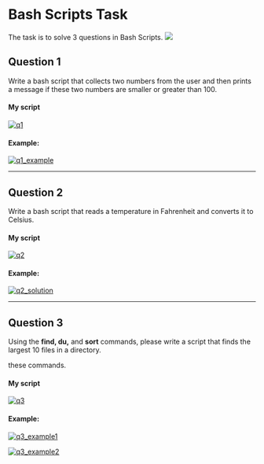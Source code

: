 # Bash Scripts Task
The task is to solve 3 questions in Bash Scripts.
[![](https://cdn.pixabay.com/photo/2013/07/13/11/43/tux-158547__480.png)](https://cdn.pixabay.com/photo/2013/07/13/11/43/tux-158547__480.png)
## Question 1
Write a bash script that collects two numbers from the user and then
prints a message if these two numbers are smaller or greater than 100.
#### My script
[![q1](https://raw.githubusercontent.com/MaryamWahbi1/DevOps-Bootcamp-FURSA/main/screenshots/q1_bash.PNG "aa")](https://raw.githubusercontent.com/MaryamWahbi1/DevOps-Bootcamp-FURSA/main/screenshots/q1_bash.PNG "aa")

#### Example:
[![q1_example](https://raw.githubusercontent.com/MaryamWahbi1/DevOps-Bootcamp-FURSA/main/screenshots/q1_result.PNG "solution")](hthttps://raw.githubusercontent.com/MaryamWahbi1/DevOps-Bootcamp-FURSA/main/screenshots/q1_result.PNGtp:// "solution")

------------


## Question 2
Write a bash script that reads a temperature in Fahrenheit and converts
it to Celsius.
#### My script
[![q2](https://github.com/MaryamWahbi1/DevOps-Bootcamp-FURSA/blob/main/screenshots/q2_bash.PNG?raw=true "q2")](https://github.com/MaryamWahbi1/DevOps-Bootcamp-FURSA/blob/main/screenshots/q2_bash.PNG?raw=true "q2")
#### Example:
[![q2_solution](https://github.com/MaryamWahbi1/DevOps-Bootcamp-FURSA/blob/main/screenshots/q2_result.PNG?raw=true "q2_solution")](https://github.com/MaryamWahbi1/DevOps-Bootcamp-FURSA/blob/main/screenshots/q2_result.PNG?raw=true "q2_solution")

------------


## Question 3 
Using the **find, du,** and **sort** commands, please write a script that finds
the largest 10 files in a directory.

these commands.
#### My script
[![q3](https://github.com/MaryamWahbi1/DevOps-Bootcamp-FURSA/blob/main/screenshots/q3_bash.PNG?raw=true "q3")](https://github.com/MaryamWahbi1/DevOps-Bootcamp-FURSA/blob/main/screenshots/q3_bash.PNG?raw=true "q3")
#### Example:
[![q3_example1](https://github.com/MaryamWahbi1/DevOps-Bootcamp-FURSA/blob/main/screenshots/q3_result.PNG?raw=true "q3_example1")](https://github.com/MaryamWahbi1/DevOps-Bootcamp-FURSA/blob/main/screenshots/q3_result.PNG?raw=true "q3_example1")

[![q3_example2](https://github.com/MaryamWahbi1/DevOps-Bootcamp-FURSA/blob/main/screenshots/q3_result2.PNG?raw=true "q3_example2")](https://github.com/MaryamWahbi1/DevOps-Bootcamp-FURSA/blob/main/screenshots/q3_result2.PNG?raw=true "q3_example2")
